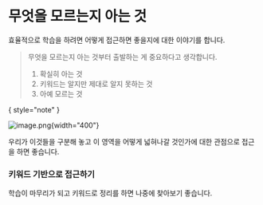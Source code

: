 # 무엇을 모르는지 아는 것
  
효율적으로 학습을 하려면 어떻게 접근하면 좋을지에 대한 이야기를 합니다.  
> 무엇을 모르는지 아는 것부터 출발하는 게 중요하다고 생각합니다.
> 1. 확실히 아는 것
> 2. 키워드는 알지만 제대로 알지 못하는 것
> 3. 아예 모르는 것
> 
{ style="note" }  
  
![image.png](image.png){width="400"}  
  
우리가 이것들을 구분해 놓고 이 영역을 어떻게 넓혀나갈 것인가에 대한 관점으로 
접근을 하면 좋습니다.  
  
### 키워드 기반으로 접근하기  
학습이 마무리가 되고 키워드로 정리를 하면 나중에 찾아보기 좋습니다.  
  

